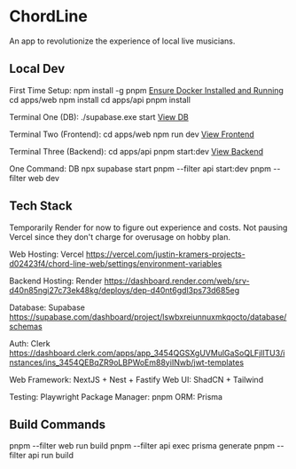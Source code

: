# ChordLine

An app to revolutionize the experience of local live musicians.

## Local Dev

First Time Setup:
npm install -g pnpm
[Ensure Docker Installed and Running](https://docs.docker.com/desktop)
cd apps/web
npm install
cd apps/api
pnpm install

Terminal One (DB):
./supabase.exe start
[View DB](http://127.0.0.1:54323/project/default)

Terminal Two (Frontend):
cd apps/web
npm run dev
[View Frontend](http://localhost:3000/)

Terminal Three (Backend):
cd apps/api
pnpm start:dev
[View Backend](http://localhost:3001/docs)

One Command:
DB
npx supabase start
pnpm --filter api start:dev
pnpm --filter web dev

## Tech Stack

Temporarily Render for now to figure out experience
and costs. Not pausing Vercel since they don't charge for
overusage on hobby plan.

Web Hosting: Vercel
https://vercel.com/justin-kramers-projects-d02423f4/chord-line-web/settings/environment-variables

Backend Hosting: Render
https://dashboard.render.com/web/srv-d40n85ngi27c73ek48kg/deploys/dep-d40nt6gdl3ps73d685eg

Database: Supabase
https://supabase.com/dashboard/project/lswbxreiunnuxmkqocto/database/schemas

Auth: Clerk
https://dashboard.clerk.com/apps/app_3454QGSXgUVMulGaSoQLFjllTU3/instances/ins_3454QEBqZR9oLBPWoEm88yiINwb/jwt-templates

Web Framework: NextJS + Nest + Fastify
Web UI: ShadCN + Tailwind

Testing: Playwright
Package Manager: pnpm
ORM: Prisma


## Build Commands

pnpm --filter web run build
pnpm --filter api exec prisma generate
pnpm --filter api run build